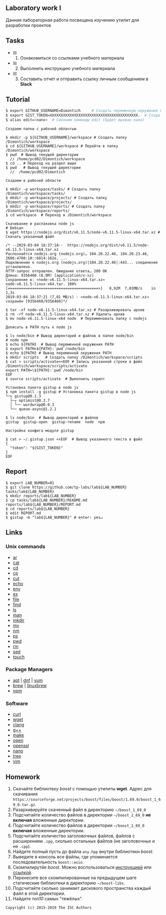 ## Laboratory work I

Данная лабораторная работа посвещена изучению утилит для разработки проектов

## Tasks

- [x] 1. Ознакомиться со ссылками учебного материала
- [x] 2. Выполнить инструкцию учебного материала
- [x] 3. Составить отчет и отправить ссылку личным сообщением в **Slack**

## Tutorial

```bash
$ export GITHUB_USERNAME=Dimontich     # Создать переменную окружения GITHUB_USERNAME
$ export GIST_TOKEN=XXXXXXXXXXXXXXXXXXXXXXXXXXXXXXXXXXXXXXXX.  # Создать переменную окружения GIST_TOKEN
$ alias edit=<nano>  # Синоним команды edit (Будет вызван nano)
```

```ShellSession
Создаем папки с рабочей облачтью

$ mkdir -p ${GITHUB_USERNAME}/workspace # Создать папку /Dimontich/workspace
$ cd ${GITHUB_USERNAME}/workspace # Перейти в папку /Dimontich/workspace
$ pwd  # Вывод текущей директории
  // /home/pcd02/Dimontich/workspace
$ cd .. # Переход на раздел выше
$ pwd   # Вывод текущей директории
  //  /home/pcd02/Dimontich
```

```ShellSession
Создаем в рабочей области

$ mkdir -p workspace/tasks/ # Создать папку /Dimontich/workspace/tasks/
$ mkdir -p workspace/projects/ # Создать папку /Dimontich/workspace/projects/
$ mkdir -p workspace/reports/ # Создать папку /Dimontich/workspace/reports/
$ cd workspace  # Переход в /Dimontich/workspace
```

```ShellSession
Скачивание и распаковка node js
# Debian
$ wget https://nodejs.org/dist/v6.11.5/node-v6.11.5-linux-x64.tar.xz # Скачать указанный файл

/* --2019-03-04 18:37:18--  https://nodejs.org/dist/v6.11.5/node-v6.11.5-linux-x64.tar.xz
Распознаётся nodejs.org (nodejs.org)… 104.20.22.46, 104.20.23.46, 2606:4700:10::6814:162e, ...
Подключение к nodejs.org (nodejs.org)|104.20.22.46|:443... соединение установлено.
HTTP-запрос отправлен. Ожидание ответа… 200 OK
Длина: 9356460 (8,9M) [application/x-xz]
Сохранение в: «node-v6.11.5-linux-x64.tar.xz»
node-v6.11.5-linux-x64.tar. 100%[=========================================>]   8,92M  7,01MB/s    in 1,3s    
2019-03-04 18:37:21 (7,01 MB/s) - «node-v6.11.5-linux-x64.tar.xz» сохранён [9356460/9356460]*/

$ tar -xf node-v6.11.5-linux-x64.tar.xz # Разархивировать архив
$ rm -rf node-v6.11.5-linux-x64.tar.xz # Удалить архив
$ mv node-v6.11.5-linux-x64 node  # Переименовать папку с nodejs
```

```ShellSession
Дописать в PATH путь к node js

$ ls node/bin # Вывод директорий и файлов в папке node/bin
# node npm
$ echo ${PATH}  # Вывод переменной окружения PATH
$ export PATH=${PATH}:`pwd`/node/bin
$ echo ${PATH} # Вывод переменной окружения PATH
$ mkdir scripts   # Создать папку /Dimontich/workspace/scripts
$ cat > scripts/activate<<EOF # Запись указанной строки в файл /Dimontich/workspace/scripts/activate
export PATH=\${PATH}:`pwd`/node/bin
EOF
$ source scripts/activate  # Выполнить скрипт
```

```ShellSession
Установка пакета gistup в node js
$ npm install -g gistup # Установка пакета gistup в node js
└─┬ gistup@0.1.3 
  ├─┬ optimist@0.3.7 
  │ └── wordwrap@0.0.3 
  └── queue-async@1.2.1

$ ls node/bin  # Вывод директорий и файлов 
gistup  gistup-open  gistup-rename  node  npm
```

```ShellSession
Настройка конфига модуля gistup

$ cat > ~/.gistup.json <<EOF  # Вывод указанного текста в файл
{
  "token": "${GIST_TOKEN}"
}
EOF
```

## Report

```ShellSession
$ export LAB_NUMBER=01
$ git clone https://github.com/tp-labs/lab${LAB_NUMBER} tasks/lab${LAB_NUMBER}
$ mkdir reports/lab${LAB_NUMBER}
$ cp tasks/lab${LAB_NUMBER}/README.md reports/lab${LAB_NUMBER}/REPORT.md
$ cd reports/lab${LAB_NUMBER}
$ edit REPORT.md
$ gistup -m "lab${LAB_NUMBER}" # enter: yes↵
```

## Links

### Unix commands

- [ar](https://en.wikipedia.org/wiki/Ar_(Unix))
- [cat](https://en.wikipedia.org/wiki/Cat_(Unix))
- [cd](https://en.wikipedia.org/wiki/Cd_(command))
- [cp](https://en.wikipedia.org/wiki/Cp_(Unix))
- [cut](https://en.wikipedia.org/wiki/Cut_(Unix))
- [echo](https://en.wikipedia.org/wiki/Echo_(command))
- [env](https://en.wikipedia.org/wiki/Env_(shell))
- [ex](https://en.wikipedia.org/wiki/Ex_(editor))
- [file](https://en.wikipedia.org/wiki/File_(command))
- [find](https://en.wikipedia.org/wiki/Find)
- [ls](https://en.wikipedia.org/wiki/Ls)
- [man](https://en.wikipedia.org/wiki/Man_page)
- [mkdir](https://en.wikipedia.org/wiki/Mkdir)
- [mv](https://en.wikipedia.org/wiki/Mv)
- [nm](https://en.wikipedia.org/wiki/Nm_(Unix))
- [ps](https://en.wikipedia.org/wiki/Ps_(Unix))
- [pwd](https://en.wikipedia.org/wiki/Pwd)
- [rm](https://en.wikipedia.org/wiki/Rm_(Unix))
- [sed](https://en.wikipedia.org/wiki/Sed)
- [touch](https://en.wikipedia.org/wiki/Touch_(Unix))

### Package Managers

- [apt](http://help.ubuntu.ru/wiki/apt) | [dnf](https://en.wikipedia.org/wiki/DNF_(software)) | [yum](https://fedoraproject.org/wiki/Yum/ru)
- [brew](https://brew.sh) | [linuxbrew](http://linuxbrew.sh)
- [npm](https://docs.npmjs.com)

### Software

- [curl](https://www.gitbook.com/book/bagder/everything-curl/details)
- [wget](https://www.gnu.org/software/wget/manual/wget.pdf)
- [clang](https://clang.llvm.org)
- [g++](https://gcc.gnu.org/onlinedocs/gcc-4.0.2/gcc/G_002b_002b-and-GCC.html)
- [make](https://en.wikipedia.org/wiki/Make_(software))
- [open](https://developer.apple.com/legacy/library/documentation/Darwin/Reference/ManPages/man1/open.1.html)
- [openssl](https://www.openssl.org)
- [nano](https://www.nano-editor.org)
- [tree](https://linux.die.net/man/1/tree)
- [vim](http://www.vim.org)

## Homework

1. Скачайте библиотеку *boost* с помощью утилиты **wget**. Адрес для скачивания `https://sourceforge.net/projects/boost/files/boost/1.69.0/boost_1_69_0.tar.gz`.
2. Разархивируйте скаченный файл в директорию `~/boost_1_69_0`
3. Подсчитайте количество файлов в директории `~/boost_1_69_0` **не включая** вложенные директории.
4. Подсчитайте количество файлов в директории `~/boost_1_69_0` **включая** вложенные директории.
5. Подсчитайте количество заголовочных файлов, файлов с расширением `.cpp`, сколько остальных файлов (не заголовочных и не `.cpp`).
6. Найдите полный пусть до файла `any.hpp` внутри библиотеки *boost*.
7. Выведите в консоль все файлы, где упоминается последовательность `boost::asio`.
8. Скомпилирутйе *boost*. Можно воспользоваться [инструкцией](https://www.boost.org/doc/libs/1_61_0/more/getting_started/unix-variants.html#or-build-custom-binaries) или [ссылкой](https://codeyarns.com/2017/01/24/how-to-build-boost-on-linux/).
9. Перенесите все скомпилированные на предыдущем шаге статические библиотеки в директорию `~/boost-libs`.
10. Подсчитайте сколько занимает дискового пространства каждый файл в этой директории.
11. Найдите *топ10* самых "тяжёлых".

```
Copyright (c) 2015-2019 The ISC Authors
```
